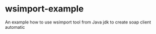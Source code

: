 # wsimport-example
An example how to use wsimport tool from  Java jdk to create soap client automatic
